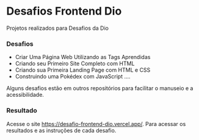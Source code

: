 # Desafios Frontend Dio

Projetos realizados para Desafios da Dio

### Desafios
* Criar Uma Página Web Utilizando as Tags Aprendidas
* Criando seu Primeiro Site Completo com HTML
* Criando sua Primeira Landing Page com HTML e CSS
* Construindo uma Pokédex com JavaScript
....

Alguns desafios estão em outros repositórios para facilitar o manuseio e a acessibilidade.

### Resultado

Acesse o site https://desafio-frontend-dio.vercel.app/. Para acessar os resultados e as instruções de cada desafio.
